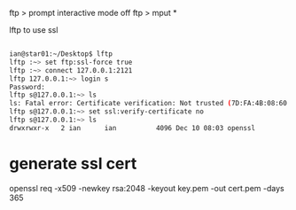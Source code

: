 ftp > prompt
interactive mode off
ftp > mput *

lftp to use ssl

```bash

ian@star01:~/Desktop$ lftp
lftp :~> set ftp:ssl-force true
lftp :~> connect 127.0.0.1:2121
lftp 127.0.0.1:~> login s
Password: 
lftp s@127.0.0.1:~> ls
ls: Fatal error: Certificate verification: Not trusted (7D:FA:4B:08:60:6E:86:B8:44:E9:2D:8B:BE:50:1D:5C:63:32:F3:84)
lftp s@127.0.0.1:~> set ssl:verify-certificate no
lftp s@127.0.0.1:~> ls
drwxrwxr-x   2 ian      ian          4096 Dec 10 08:03 openssl

```


# generate ssl cert
 openssl req -x509 -newkey rsa:2048 -keyout key.pem -out cert.pem -days 365